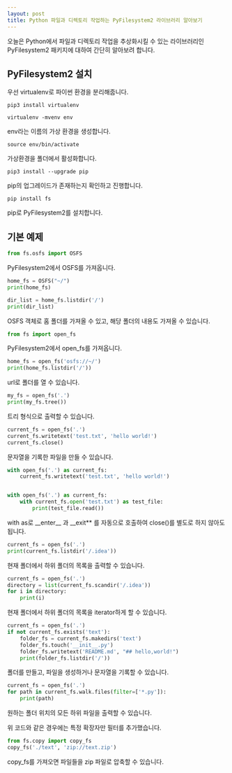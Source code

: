 ```yaml
---
layout: post
title: Python 파일과 디렉토리 작업하는 PyFilesystem2 라이브러리 알아보기
---
```


오늘은 Python에서 파일과 디렉토리 작업을 추상화시킬 수 있는 라이브러리인 PyFilesystem2 패키지에 대하여 간단히 알아보려 합니다.

## PyFilesystem2 설치

우선 virtualenv로 파이썬 환경을 분리해줍니다.

```
pip3 install virtualenv
```

```
virtualenv -mvenv env
```

env라는 이름의 가상 환경을 생성합니다.

```
source env/bin/activate
```

가상환경을 폴더에서 활성화합니다.

```
pip3 install --upgrade pip
```

pip의 업그레이드가 존재하는지 확인하고 진행합니다.

```
pip install fs
```

pip로 PyFilesystem2를 설치합니다.

## 기본 예제

```python
from fs.osfs import OSFS
```

PyFilesystem2에서 OSFS를 가져옵니다.

```python
home_fs = OSFS("~/")
print(home_fs)

dir_list = home_fs.listdir('/')
print(dir_list)
```

OSFS 객체로 홈 폴더를 가져올 수 있고, 해당 폴더의 내용도 가져올 수 있습니다.

```python
from fs import open_fs
```

PyFilesystem2에서 open_fs를 가져옵니다.

```python
home_fs = open_fs('osfs://~/')
print(home_fs.listdir('/'))
```

url로 폴더를 열 수 있습니다.

```python
my_fs = open_fs('.')
print(my_fs.tree())
```

트리 형식으로 출력할 수 있습니다.

```python
current_fs = open_fs('.')
current_fs.writetext('test.txt', 'hello world!')
current_fs.close()
```

문자열을 기록한 파일을 만들 수 있습니다.

```python
with open_fs('.') as current_fs:
    current_fs.writetext('test.txt', 'hello world!')


with open_fs('.') as current_fs:
    with current_fs.open('test.txt') as test_file:
        print(test_file.read())
```

with as로 \_\_enter\_\_ 과 \_\_exit\*\* 를 자동으로 호출하여 close()를 별도로 하지 않아도 됩니다.

```python
current_fs = open_fs('.')
print(current_fs.listdir('/.idea'))
```

현재 폴더에서 하위 폴더의 목록을 출력할 수 있습니다.

```python
current_fs = open_fs('.')
directory = list(current_fs.scandir('/.idea'))
for i in directory:
    print(i)
```

현재 폴더에서 하위 폴더의 목록을 iterator하게 할 수 있습니다.

```python
current_fs = open_fs('.')
if not current_fs.exists('text'):
    folder_fs = current_fs.makedirs('text')
    folder_fs.touch('__init__.py')
    folder_fs.writetext('README.md', "## hello,world!")
    print(folder_fs.listdir('/'))
```

폴더를 만들고, 파일을 생성하거나 문자열을 기록할 수 있습니다.

```python
current_fs = open_fs('.')
for path in current_fs.walk.files(filter=['*.py']):
    print(path)
```

원하는 폴더 위치의 모든 하위 파일을 출력할 수 있습니다.

위 코드와 같은 경우에는 특정 확장자만 필터를 추가했습니다.

```python
from fs.copy import copy_fs
copy_fs('./text', 'zip://text.zip')
```

copy_fs를 가져오면 파일들을 zip 파일로 압축할 수 있습니다.
